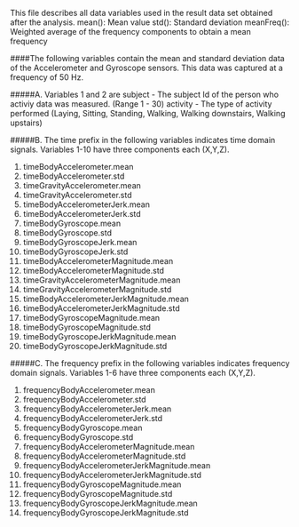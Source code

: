 
This file describes all data variables used in the result data set obtained after the analysis.
mean(): Mean value
std(): Standard deviation
meanFreq(): Weighted average of the frequency components to obtain a mean frequency

####The following variables contain the mean and standard deviation data of the Accelerometer and Gyroscope sensors.
This data was captured at a frequency of 50 Hz. 

#####A. Variables 1 and 2 are
subject - The subject Id of the person who activiy data was measured. (Range 1 - 30)
activity - The type of activity performed (Laying, Sitting, Standing, Walking, Walking downstairs, Walking upstairs)

#####B. The time prefix in the following variables indicates time domain signals. Variables 1-10 have three components each (X,Y,Z). 
1. timeBodyAccelerometer.mean
2. timeBodyAccelerometer.std
3. timeGravityAccelerometer.mean
4. timeGravityAccelerometer.std
5. timeBodyAccelerometerJerk.mean
6. timeBodyAccelerometerJerk.std
7. timeBodyGyroscope.mean
8. timeBodyGyroscope.std
9. timeBodyGyroscopeJerk.mean
10. timeBodyGyroscopeJerk.std
11. timeBodyAccelerometerMagnitude.mean
12. timeBodyAccelerometerMagnitude.std
13. timeGravityAccelerometerMagnitude.mean
14. timeGravityAccelerometerMagnitude.std
15. timeBodyAccelerometerJerkMagnitude.mean
16. timeBodyAccelerometerJerkMagnitude.std
17. timeBodyGyroscopeMagnitude.mean
18. timeBodyGyroscopeMagnitude.std
19. timeBodyGyroscopeJerkMagnitude.mean
20. timeBodyGyroscopeJerkMagnitude.std

#####C. The frequency prefix in the following variables indicates frequency domain signals. Variables 1-6 have three components each (X,Y,Z). 

1. frequencyBodyAccelerometer.mean
2. frequencyBodyAccelerometer.std
3. frequencyBodyAccelerometerJerk.mean
4. frequencyBodyAccelerometerJerk.std
5. frequencyBodyGyroscope.mean
6. frequencyBodyGyroscope.std
7. frequencyBodyAccelerometerMagnitude.mean
8. frequencyBodyAccelerometerMagnitude.std
9. frequencyBodyAccelerometerJerkMagnitude.mean
10. frequencyBodyAccelerometerJerkMagnitude.std
11. frequencyBodyGyroscopeMagnitude.mean
12. frequencyBodyGyroscopeMagnitude.std
13. frequencyBodyGyroscopeJerkMagnitude.mean
14. frequencyBodyGyroscopeJerkMagnitude.std
